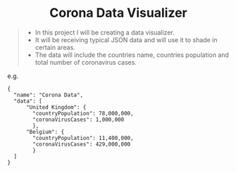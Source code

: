 <div align="center">
  <h1> Corona Data Visualizer </h1>
</div>

> - In this project I will be creating a data visualizer.
> - It will be receiving typical JSON data and will use it to shade in certain areas.
> - The data will include the countries name, countries population and total number of coronavirus cases.

e.g.
```
{
  "name": "Corona Data",
  "data": [
      "United Kingdom": {
        "countryPopulation": 78,000,000,
        "coronaVirusCases": 1,000,000
        },
      "Belgium": {
        "countryPopulation": 11,400,000,
        "coronaVirusCases": 429,000,000
        }
  ]
}
```

